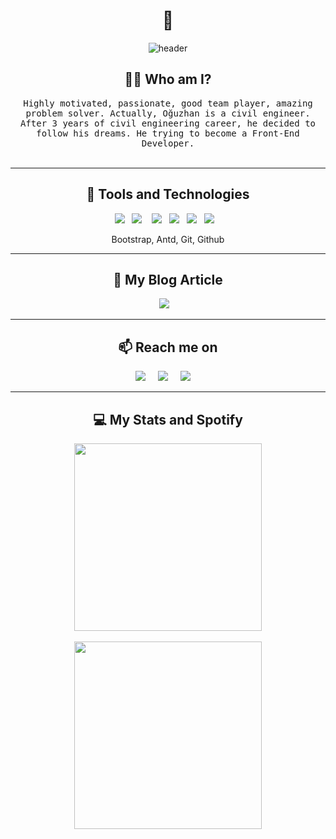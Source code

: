 <h1 align="center"> 👋 </h1>
<div align="center">
  <img src="https://github.com/Ogzhnsfgl/Ogzhnsfgl/blob/main/banner.png" alt="header"/>
</div>

<h2 align="center"> 👨‍💻 Who am I?</h2>
<p align="center">
  <samp>Highly motivated, passionate, good team player, amazing problem solver. Actually, Oğuzhan is a civil engineer. After 3 years of civil engineering career, he decided to follow his dreams. He trying to become a Front-End Developer.
  </samp>
  <br> <br>
  
</p>

<hr>

<h2 align="center"> 🔭 Tools and Technologies</h2>
<p align="center">
  <img src="https://img.shields.io/badge/javascript-%23323330.svg?style=for-the-badge&logo=javascript&logoColor=%23F7DF1E" />&nbsp;&nbsp;
  <img src="https://img.shields.io/badge/react%20-%2300D9FF.svg?&style=for-the-badge&logo=react&logoColor=white" />&nbsp;&nbsp;&nbsp;
  <img src="https://img.shields.io/badge/c%23-%23239120.svg?style=for-the-badge&logo=c-sharp&logoColor=white" />&nbsp;&nbsp;
  <img src="https://img.shields.io/badge/.NET-5C2D91?style=for-the-badge&logo=.net&logoColor=white" />&nbsp;&nbsp;
  <img src="https://img.shields.io/badge/css3-%231572B6.svg?style=for-the-badge&logo=css3&logoColor=white" />&nbsp;&nbsp;
  <img src="https://img.shields.io/badge/node.js%20-%2343853D.svg?&style=for-the-badge&logo=node.js&logoColor=white" />&nbsp;&nbsp;&nbsp;
  
 
  

</p>
<p align="center">Bootstrap, Antd, Git, Github </p>

<hr>

<h2 align="center">💬 My Blog Article</h2>
<p align="center">
  <a target="_blank"href="https://osofuoglu.medium.com/"><img src="https://img.shields.io/badge/Medium%20-%231572B6.svg?&style=for-the-badge&logo=medium&logoColor=white" /></a>&nbsp;&nbsp;&nbsp;
</p>

<hr>

<h2  align="center">📫 Reach me on</h2>
<p align="center">
  <a target="_blank"href="https://www.linkedin.com/in/oguzhan-sofuoglu//"><img src="https://img.shields.io/badge/linkedin-%230077B5.svg?&style=for-the-badge&logo=linkedin&logoColor=white" /></a>&nbsp;&nbsp;&nbsp;&nbsp;
  <a target="_blank"href="https://twitter.com/ogzhnn_"><img src="https://img.shields.io/badge/twitter-%231DA1F2.svg?&style=for-the-badge&logo=twitter&logoColor=white" /></a>&nbsp;&nbsp;&nbsp;&nbsp;
  <a href="mailto:o.sofuoglu@yahoo.com?subject=Hello%20Ileri,%20From%20Github"><img src="https://img.shields.io/badge/Yahoo!-6001D2?style=for-the-badge&logo=Yahoo!&logoColor=white" /></a>&nbsp;&nbsp;&nbsp;&nbsp;
</p>

<hr>

<h2  align="center">💻 My Stats and Spotify </h2>
<p align="center">
  
  <img align="center" width="300px" src="https://my-stats-gamma.vercel.app/api/top-langs/?username=Ogzhnsfgl&show_icons=true&theme=radical" />
 <br> <br>
  <img align="center" width="300" src="https://now-lilac.vercel.app/api/spotify" />
</p>

